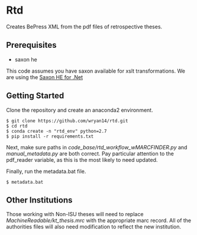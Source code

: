 Rtd
====

Creates BePress XML from the pdf files of retrospective theses.

Prerequisites
--------------


* saxon he


This code assumes you have saxon available for xslt transformations. We
are using the [Saxon HE for .Net](http://saxon.sourceforge.net/)

Getting Started
----------------

Clone the repository and create an anaconda2 environment.

``` {.sourceCode .console}
$ git clone https://github.com/wryan14/rtd.git
$ cd rtd
$ conda create -n "rtd_env" python=2.7
$ pip install -r requirements.txt
```

Next, make sure paths in *code\_base/rtd\_workflow\_wMARCFINDER.py* and
*manual\_metadata.py* are both correct. Pay particular attention to the
pdf\_reader variable, as this is the most likely to need updated.

Finally, run the metadata.bat file.

``` {.sourceCode .console}
$ metadata.bat
```

Other Institutions
-------------------

Those working with Non-ISU theses will need to replace
*MachineReadable/kt\_thesis.mrc* with the appropriate marc record. All
of the authorities files will also need modification to reflect the new
institution.
